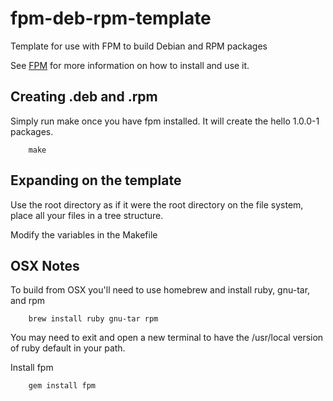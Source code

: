 # fpm-deb-rpm-template
Template for use with FPM to build Debian and RPM packages

See [FPM](https://github.com/jordansissel/fpm) for more information on how to install and use it.

## Creating .deb and .rpm

Simply run make once you have fpm installed.  It will create the hello 1.0.0-1 packages.

        make

## Expanding on the template

Use the root directory as if it were the root directory on the file system, place all your files in a tree structure.

Modify the variables in the Makefile

## OSX Notes

To build from OSX you'll need to use homebrew and install ruby, gnu-tar, and rpm

        brew install ruby gnu-tar rpm

You may need to exit and open a new terminal to have the /usr/local version of ruby default in your path.

Install fpm

        gem install fpm
